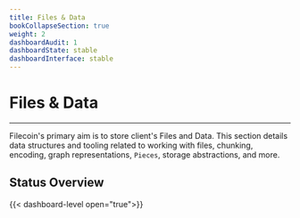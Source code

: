 ```yaml
---
title: Files & Data
bookCollapseSection: true
weight: 2
dashboardAudit: 1
dashboardState: stable
dashboardInterface: stable
---
```


# Files & Data
---

Filecoin's primary aim is to store client's Files and Data.
This section details data structures and tooling related to working with files,
chunking, encoding, graph representations, `Pieces`, storage abstractions, and more.

## Status Overview

{{< dashboard-level open="true">}}